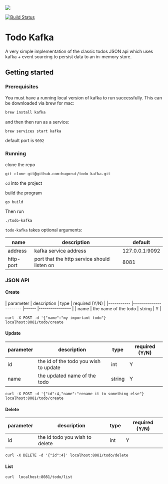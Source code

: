 [![](https://godoc.org/github.com/hugorut/todo-kafka?status.svg)](http://godoc.org/github.com/hugorut/todo-kafka)

[![Build Status](https://travis-ci.org/hugorut/todo-kafka.svg?branch=master)](https://travis-ci.org/hugorut/todo-kafka)

# Todo Kafka

A very simple implementation of the classic todos JSON api which uses kafka + event sourcing to persist data to an in-memory store.

## Getting started

### Prerequisites

You must have a running local version of kafka to run successfully. This can be downloaded via brew for mac:

```sh
brew install kafka
```

and then then run as a service:

```sh
brew services start kafka
```

default port is `9092`

### Running

clone the repo

```
git clone git@github.com:hugorut/todo-kafka.git
```

`cd` into the project

build the program

```
go build
```

Then run

```
./todo-kafka
```

`todo-kafka` takes optional arguments:

| name      	| description                                 	| default        	|
|-----------	|---------------------------------------------	|----------------	|
| address   	| kafka service address                       	| 127.0.0.1:9092 	|
| http-port 	| port that the http service should listen on 	| 8081           	|

### JSON API

#### Create
| parameter     | description           | type   |
 required (Y/N)    |
|-----------    |---------------------- |------  |----------------   |
| name          | the name of the todo  | string | Y                 |

```
curl -X POST -d '{"name":"my important todo"} localhost:8081/todo/create
```

#### Update

| parameter     | description                              | type   | required (Y/N)    |
|-----------    |---------------------------------------   |------  |----------------   |
| id            | the id of the todo you wish to update    | int    | Y                 |
| name          | the updated name of the todo             | string | Y                 |

```
curl -X POST -d '{"id":4,"name":"rename it to something else"} localhost:8081/todo/create
```

#### Delete

| parameter     | description                       | type  | required (Y/N)    |
|-----------    |--------------------------------   |------ |----------------   |
| id            | the id todo you wish to delete    | int   | Y                 |

```
curl -X DELETE -d '{"id":4}' localhost:8081/todo/delete
```

#### List

```
curl  localhost:8081/todo/list
```
